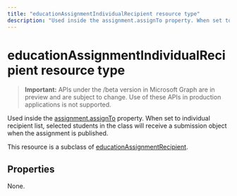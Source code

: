 ---title: "educationAssignmentIndividualRecipient resource type"description: "Used inside the assignment.assignTo property. When set to individual recipient list, selected students in the class will "---# educationAssignmentIndividualRecipient resource type

> **Important:** APIs under the /beta version in Microsoft Graph are in preview and are subject to change. Use of these APIs in production applications is not supported.

Used inside the [assignment.assignTo](educationassignment.md) property. When set to individual recipient list, selected students in the class will 
receive a submission object when the assignment is published.

This resource is a subclass of [educationAssignmentRecipient](educationassignmentrecipient.md).

## Properties

None.

<!-- uuid: 8fcb5dbc-d5aa-4681-8e31-b001d5168d79
2015-10-25 14:57:30 UTC -->
<!-- {
  "type": "#page.annotation",
  "description": "educationAssignmentIndividualRecipient resource",
  "keywords": "",
  "section": "documentation",
  "tocPath": ""
}-->
